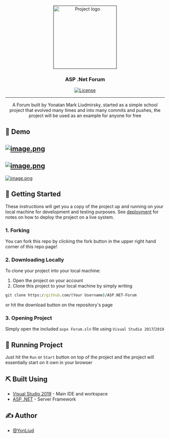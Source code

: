 <p align="center">
  <a href="" rel="noopener">
 <img width=200px height=200px src="https://upload-icon.s3.us-east-2.amazonaws.com/uploads/icons/png/14621971553750220-512.png" alt="Project logo"></a>
</p>

<h3 align="center">ASP .Net Forum</h3>

<div align="center">
  
[![License](https://img.shields.io/badge/license-MIT-blue.svg)](/LICENSE)

</div>

---

<p align="center">
  A Forum built by Yonatan Mark Liudmirsky, started as a simple school project that evolved many times and into many commits and pushes, the  project will be used as an example for anyone for free
    <br> 
  
</p>

## 🎥 Demo

[![image.png](https://i.postimg.cc/KznVkDJ7/image.png)](https://postimg.cc/47xwjVCn)
----
[![image.png](https://i.postimg.cc/GtLMBwBr/image.png)](https://postimg.cc/JDF3gFcd)
----
[![image.png](https://i.postimg.cc/gcgsM7XX/image.png)](https://postimg.cc/t7VFJ2zp)

## 🏁 Getting Started <a name = "getting_started"></a>

These instructions will get you a copy of the project up and running on your local machine for development and testing purposes. See [deployment](#deployment) for notes on how to deploy the project on a live system.

### 1. Forking

You can fork this repo by clicking the fork button in the upper right hand corner of this repo page!

### 2. Downloading Locally

To clone your project into your local machine:
1. Open the project on your account
2. Clone this project to your local machine by simply writing
```cmd
git clone https://github.com/(Your Username)/ASP.NET-Forum
```
or hit the download button on the repository's page

### 3. Opening Project
Simply open the included `aspx Forum.sln` file using `Visual Studio 2017`/`2019`

## 🌠 Running Project

Just hit the `Run` or `Start` button on top of the project and the project will essentially start on it own in your browser

## ⛏️ Built Using

- [Visual Studio 2019](https://visualstudio.microsoft.com/) - Main IDE and workspace
- [ASP .NET](https://dotnet.microsoft.com/apps/aspnet) - Server Framework

## ✍️ Author

- [@YonLiud](https://github.com/YonLiud)
